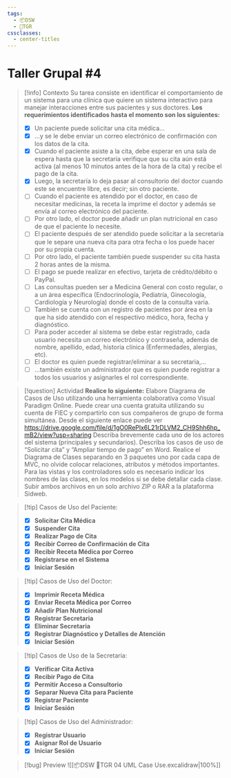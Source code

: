 ```yaml
---
tags:
  - 📦DSW
  - 👥TGR
cssclasses:
  - center-titles
---
```


# Taller Grupal #4
> [!info] Contexto
> Su tarea consiste en identificar el comportamiento de un sistema para una clínica que quiere un sistema interactivo para manejar interacciones entre sus pacientes y sus doctores.
> **Los requerimientos identificados hasta el momento son los siguientes:**
> - [x] Un paciente puede solicitar una cita médica... 
> - [x] ...y se le debe enviar un correo electrónico de confirmación con los datos de la cita.
> - [x] Cuando el paciente asiste a la cita, debe esperar en una sala de espera hasta que la secretaria verifique que su cita aún está activa (al menos 10 minutos antes de la hora de la cita) y recibe el pago de la cita.
> - [x] Luego, la secretaría lo deja pasar al consultorio del doctor cuando este se encuentre libre, es decir; sin otro paciente.
> - [ ] Cuando el paciente es atendido por el doctor, en caso de necesitar medicinas, la receta la imprime el doctor y además se envía al correo electrónico del paciente.
> - [ ] Por otro lado, el doctor puede añadir un plan nutricional en caso de que el paciente lo necesite.
> - [ ] El paciente después de ser atendido puede solicitar a la secretaria que le separe una nueva cita para otra fecha o los puede hacer por su propia cuenta.
> - [ ] Por otro lado, el paciente también puede suspender su cita hasta 2 horas antes de la misma.
> - [ ] El pago se puede realizar en efectivo, tarjeta de crédito/débito o PayPal.
> - [ ] Las consultas pueden ser a Medicina General con costo regular, o a un área específica (Endocrinología, Pediatría, Ginecología, Cardiología y Neurología) donde el costo de la consulta varia.
> - [ ] También se cuenta con un registro de pacientes por área en la que ha sido atendido con el respectivo médico, hora, fecha y diagnóstico.
> - [ ] Para poder acceder al sistema se debe estar registrado, cada usuario necesita un correo electrónico y contraseña, además de nombre, apellido, edad, historia clínica (Enfermedades, alergias, etc).
> - [ ] El doctor es quien puede registrar/eliminar a su secretaria,... 
> - [ ] ...también existe un administrador que es quien puede registrar a todos los usuarios y asignarles el rol correspondiente. 

> [!question] Actividad
> **Realice lo siguiente:**
> Elabore Diagrama de Casos de Uso utilizando una herramienta colaborativa como Visual Paradigm Online. Puede crear una cuenta gratuita utilizando su cuenta de FIEC y compartirlo con sus compañeros de grupo de forma simultánea. Desde el siguiente enlace puede ver 
> https://drive.google.com/file/d/1gO0RePlx6L21rDLVM2_CH9Shh6hp_mB2/view?usp=sharing
> Describa brevemente cada uno de los actores del sistema (principales y secundarios).
> Describa los casos de uso de “Solicitar cita” y “Ampliar tiempo de pago” en Word.
> Realice el Diagrama de Clases separando en 3 paquetes uno por cada capa de MVC, no olvide colocar relaciones, atributos y métodos importantes. Para las vistas y los controladores solo es necesario indicar los nombres de las clases, en los modelos si se debe detallar cada clase.
> Subir ambos archivos en un solo archivo ZIP o RAR a la plataforma Sidweb.

> [!tip] Casos de Uso del Paciente:
> 
> - [x] **Solicitar Cita Médica**
> - [x] **Suspender Cita**
> - [x] **Realizar Pago de Cita**
> - [x] **Recibir Correo de Confirmación de Cita** 
> - [x] **Recibir Receta Médica por Correo** 
> - [x] **Registrarse en el Sistema**
> - [x] **Iniciar Sesión**

> [!tip] Casos de Uso del Doctor:
> 
> - [x] **Imprimir Receta Médica**
> - [x] **Enviar Receta Médica por Correo**
> - [x] **Añadir Plan Nutricional**
> - [x] **Registrar Secretaria**
> - [x] **Eliminar Secretaria**
> - [x] **Registrar Diagnóstico y Detalles de Atención**
> - [x] **Iniciar Sesión**

> [!tip] Casos de Uso de la Secretaria:
> - [x] **Verificar Cita Activa**
> - [x] **Recibir Pago de Cita**
> - [x] **Permitir Acceso a Consultorio**
> - [x] **Separar Nueva Cita para Paciente**
> - [x] **Registrar Paciente**
> - [x] **Iniciar Sesión**

> [!tip] Casos de Uso del Administrador:
> - [x] **Registrar Usuario**
> - [x] **Asignar Rol de Usuario**
> - [x] **Iniciar Sesión**

> [!bug] Preview
> ![[📦DSW 👥TGR 04 UML Case Use.excalidraw|100%]]